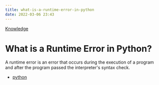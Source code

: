 ```yaml
---
title: what-is-a-runtime-error-in-python
date: 2022-03-06 23:43
---
```


[Knowledge](Knowledge.md)

# What is a Runtime Error in Python?

A runtime error is an error that occurs during the execution of a program and
after the program passed the interpreter's syntax check.

-   [python](python.md)
